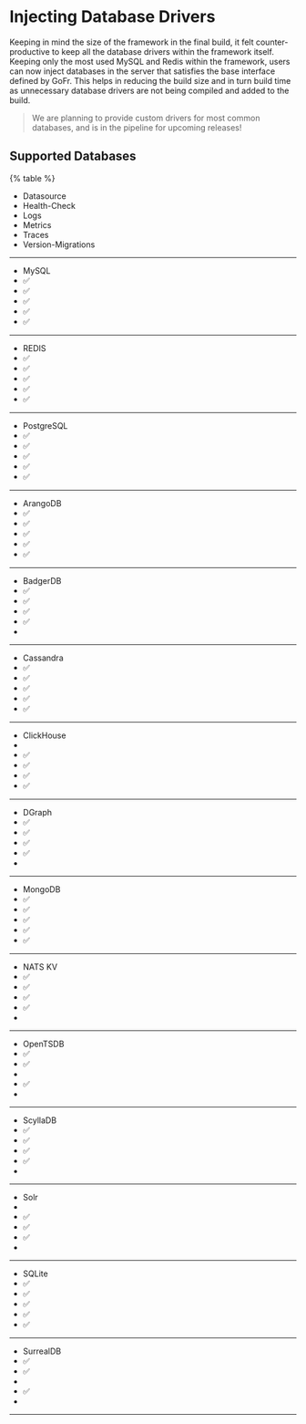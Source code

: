 # Injecting Database Drivers
Keeping in mind the size of the framework in the final build, it felt counter-productive to keep all the database drivers within
the framework itself. Keeping only the most used MySQL and Redis within the framework, users can now inject databases
in the server that satisfies the base interface defined by GoFr. This helps in reducing the build size and in turn build time
as unnecessary database drivers are not being compiled and added to the build.

> We are planning to provide custom drivers for most common databases, and is in the pipeline for upcoming releases!

## Supported Databases

{% table %}

- Datasource
- Health-Check
- Logs
- Metrics
- Traces
- Version-Migrations

---

-  MySQL
- ✅
- ✅
- ✅
- ✅
- ✅

---

-  REDIS
- ✅
- ✅
- ✅
- ✅
- ✅

---

-  PostgreSQL
- ✅
- ✅
- ✅
- ✅
- ✅

---

-  ArangoDB
- ✅
- ✅
- ✅
- ✅
- ✅

---


-  BadgerDB
- ✅
- ✅
- ✅
- ✅
-

---

-  Cassandra
- ✅
- ✅
- ✅
- ✅
- ✅

---

-  ClickHouse
-
- ✅
- ✅
- ✅
- ✅

---

-  DGraph
- ✅
- ✅
- ✅
- ✅
-

---

-  MongoDB
- ✅
- ✅
- ✅
- ✅
- ✅

---
-  NATS KV
- ✅
- ✅
- ✅
- ✅
-
---

-  OpenTSDB
- ✅
- ✅
-
- ✅
-
---

-  ScyllaDB
- ✅
- ✅
- ✅
- ✅
-
---

-  Solr
-
- ✅
- ✅
- ✅
-
---

-  SQLite
- ✅
- ✅
- ✅
- ✅
- ✅
---

-  SurrealDB
- ✅
- ✅
-
- ✅
-
---

















